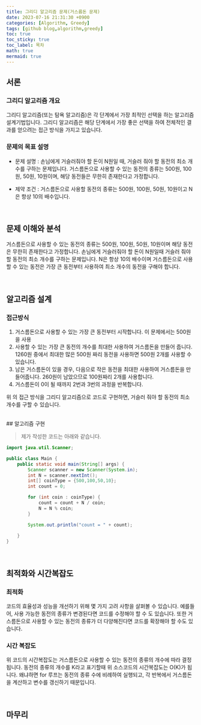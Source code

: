 ```yaml
---
title: 그리디 알고리즘 문제(거스름돈 문제)
date: 2023-07-16 21:31:30 +0900
categories: [Algorithm, Greedy]
tags: [github blog,algorithm,greedy]
toc: true
toc_sticky: true
toc_label: 목차
math: true
mermaid: true
---
```


## 서론

### 그리디 알고리즘 개요
그리디 알고리즘(또는 탐욕 알고리즘)은 각 단계에서 가장 최적인 선택을 하는 알고리즘 설계기법입니다.
그리디 알고리즘은 해당 단계에서 가장 좋은 선택을 하여 전체적인 결과를 얻으려는 접근 방식을 가지고 있습니다.

### 문제의 목표 설명
- 문제 설명 : 손님에게 거슬러줘야 할 돈이 N원일 때, 거슬러 줘야 할 동전의 최소 개수를 구하는 문제입니다. 거스름돈으로 사용할 수 있는 동전의 종류는 500원, 100원, 50원, 10원이며, 해당 동전들은 무한히 존재한다고 가정합니다.

- 제약 조건 : 거스름돈으로 사용할 동전의 종류는 500원, 100원, 50원, 10원이고 N은 항상 10의 배수입니다.

<br>

## 문제 이해와 분석
거스름돈으로 사용할 수 있는 동전의 종류는 500원, 100원, 50원, 10원이며 해당 동전은 무한히 존재한다고 가정합니다. 손님에게 거슬러줘야 할 돈이 N원일때 거슬러 줘야 할 동전의 최소 개수를 구하는 문제입니다.
N은 항상 10의 배수이며 거스름돈으로 사용할 수 있는 동전은 가장 큰 동전부터 사용하여 최소 개수의 동전을 구해야 합니다.

<br>

## 알고리즘 설계

### 접근방식
1. 거스름돈으로 사용할 수 있는 가장 큰 동전부터 시작합니다. 이 문제에서는 500원을 사용
2. 사용할 수 있는 가장 큰 동전의 개수를 최대한 사용하여 거스름돈을 만들어 줍니다. 1260원 중에서 최대한 많은 500원 짜리 동전을 사용하면 500원 2개를 사용할 수 있습니다.
3. 남은 거스름돈이 있을 경우, 다음으로 작은 동전을 최대한 사용하여 거스름돈을 만들어줍니다. 260원이 남았으므로 100원짜리 2개를 사용합니다.
4. 거스름돈이 0이 될 때까지 2번과 3번의 과정을 반복합니다.

위 의 접근 방식을 그리디 알고리즘으로 코드로 구현하면, 거슬러 줘야 할 동전의 최소 개수를 구할 수 있습니다.

<br>
## 알고리즘 구현

>제가 작성한 코드는 아래와 같습니다.

```java
import java.util.Scanner;

public class Main {
    public static void main(String[] args) {
        Scanner scanner = new Scanner(System.in);
        int N = scanner.nextInt();
        int[] coinType = {500,100,50,10};
        int count = 0;

        for (int coin : coinType) {
            count = count + N / coin;
            N = N % coin;
        }

        System.out.println("count = " + count);
        
    }
}
```
<br>

## 최적화와 시간복잡도

### 최적화
코드의 효율성과 성능을 개선하기 위해 몇 가지 고려 사항을 살펴볼 수 있습니다.
예를들어, 사용 가능한 동전의 종류가 변경된다면 코드를 수정해야 할 수 도 있습니다. 또한 거스름돈으로 사용할 수 있는 동전의 종류가 더 다양해진다면 코드를 확장해야 할 수도 있습니다.

### 시간 복잡도
위 코드의 시간복잡도는 거스름돈으로 사용할 수 있는 동전의 종류의 개수에 따라 결정됩니다.
동전의 종류의 개수를 K라고 표기할때 위 소스코드의 시간복잡도는 O(K)가 됩니다.
왜냐하면 for 루프는 동전의 종류 수에 비례하여 실행되고, 각 반복에서 거스름돈을 계산하고 변수를 갱신하기 때문입니다.


<br>

## 마무리